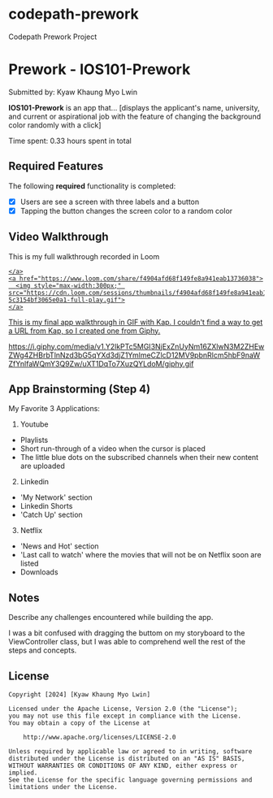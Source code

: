 # codepath-prework
Codepath Prework Project

# Prework - IOS101-Prework

Submitted by: Kyaw Khaung Myo Lwin

**IOS101-Prework** is an app that... [displays the applicant's name, university, and current or aspirational job with the feature of changing the background color randomly with a click] 

Time spent: 0.33 hours spent in total

## Required Features

The following **required** functionality is completed:

- [x] Users are see a screen with three labels and a button
- [x] Tapping the button changes the screen color to a random color
 
## Video Walkthrough

This is my full walkthrough recorded in Loom

<div>
    <a href="https://www.loom.com/share/f4904afd68f149fe8a941eab13736038">
      
    </a>
    <a href="https://www.loom.com/share/f4904afd68f149fe8a941eab13736038">
      <img style="max-width:300px;" src="https://cdn.loom.com/sessions/thumbnails/f4904afd68f149fe8a941eab13736038-5c3154bf3065e0a1-full-play.gif">
    </a>
  </div>

This is my final app walkthrough in GIF with Kap. I couldn't find a way to get a URL from Kap, so I created one from Giphy.

https://i.giphy.com/media/v1.Y2lkPTc5MGI3NjExZnUyNm16ZXlwN3M2ZHEwZWg4ZHBrbTlnNzd3bG5qYXd3djZ1YmlmeCZlcD12MV9pbnRlcm5hbF9naWZfYnlfaWQmY3Q9Zw/uXT1DqTo7XuzQYLdoM/giphy.gif


## App Brainstorming (Step 4)

My Favorite 3 Applications:

1. Youtube
- Playlists
- Short run-through of a video when the cursor is placed
- The little blue dots on the subscribed channels when their new content are uploaded
2. Linkedin
- 'My Network' section
- Linkedin Shorts
- 'Catch Up' section
3. Netflix
- 'News and Hot' section
- 'Last call to watch' where the movies that will not be on Netflix soon are listed
- Downloads

## Notes

Describe any challenges encountered while building the app.

I was a bit confused with dragging the buttom on my storyboard to the ViewController class, but I was able to comprehend well the rest of the steps and concepts. 

## License

    Copyright [2024] [Kyaw Khaung Myo Lwin]

    Licensed under the Apache License, Version 2.0 (the "License");
    you may not use this file except in compliance with the License.
    You may obtain a copy of the License at

        http://www.apache.org/licenses/LICENSE-2.0

    Unless required by applicable law or agreed to in writing, software
    distributed under the License is distributed on an "AS IS" BASIS,
    WITHOUT WARRANTIES OR CONDITIONS OF ANY KIND, either express or implied.
    See the License for the specific language governing permissions and
    limitations under the License.
